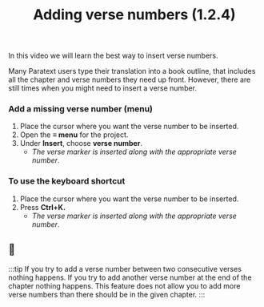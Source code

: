 ﻿---
title: Adding verse numbers (1.2.4)
---
In this video we will learn the best way to insert verse numbers.

Many Paratext users type their translation into a book outline, that includes all the chapter and verse numbers they need up front. However, there are still times when you might need to insert a verse number.

### Add a missing verse number (menu)

1.  Place the cursor where you want the verse number to be inserted.
1.  Open the **≡ menu** for the project.
1.  Under **Insert**, choose **verse number**.  
    -  *The verse marker is inserted along with the appropriate verse number*.

### To use the keyboard shortcut

1.  Place the cursor where you want the verse number to be inserted.
1.  Press **Ctrl+K.**  
    -  *The verse marker is inserted along with the appropriate verse number*.

## :page_facing_up:

:::tip
If you try to add a verse number between two consecutive verses nothing happens. If you try to add another verse number at the end of the chapter nothing happens. This feature does not allow you to add more verse numbers than there should be in the given chapter.
:::
